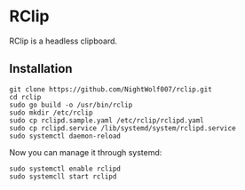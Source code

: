 # RClip
RClip is a headless clipboard.

## Installation
```
git clone https://github.com/NightWolf007/rclip.git
cd rclip
sudo go build -o /usr/bin/rclip
sudo mkdir /etc/rclip
sudo cp rclipd.sample.yaml /etc/rclip/rclipd.yaml
sudo cp rclipd.service /lib/systemd/system/rclipd.service
sudo systemctl daemon-reload
```

Now you can manage it through systemd:
```
sudo systemctl enable rclipd
sudo systemcll start rclipd
```
